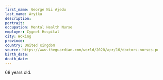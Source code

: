 ```yaml
---
first_name: George Nii Ajedu
last_name: Aryiku
description: 
portrait: 
occupation: Mental Health Nurse
employer: Cygnet Hospital
city: Woking
province: 
country: United Kingdom
source: https://www.theguardian.com/world/2020/apr/16/doctors-nurses-porters-volunteers-the-uk-health-workers-who-have-died-from-covid-19
birth_date: 
death_date: 
---
```


68 years old.